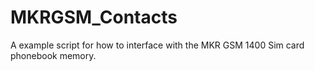 # MKRGSM_Contacts
A example script for how to interface with the MKR GSM 1400 Sim card phonebook memory. 
